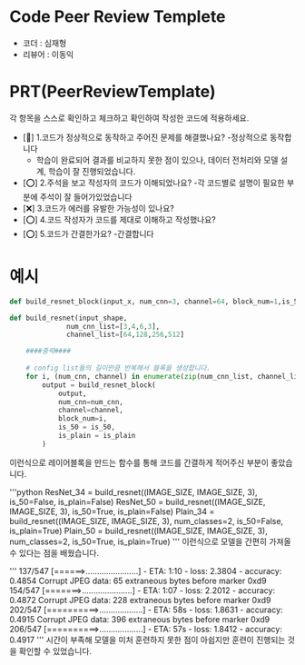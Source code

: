 # Code Peer Review Templete
- 코더 : 심재형
- 리뷰어 : 이동익


# PRT(PeerReviewTemplate)
각 항목을 스스로 확인하고 체크하고 확인하여 작성한 코드에 적용하세요.
- [🔺] 1.코드가 정상적으로 동작하고 주어진 문제를 해결했나요?
  -정상적으로 동작합니다
  - 학습이 완료되어 결과를 비교하지 못한 점이 있으나, 데이터 전처리와 모델 설계, 학습이 잘 진행되었습니다.
- [⭕] 2.주석을 보고 작성자의 코드가 이해되었나요?
  -각 코드별로 설명이 필요한 부분에 주석이 잘 들어가있었습니다
- [❌] 3.코드가 에러를 유발한 가능성이 있나요?
- [⭕] 4.코드 작성자가 코드를 제대로 이해하고 작성했나요?
- [⭕] 5.코드가 간결한가요?
  -간결합니다

# 예시
```python
def build_resnet_block(input_x, num_cnn=3, channel=64, block_num=1,is_50 = False,is_plain = False)

def build_resnet(input_shape,
              num_cnn_list=[3,4,6,3],
              channel_list=[64,128,256,512]

    ####중략####
                 
    # config list들의 길이만큼 반복해서 블록을 생성합니다.
    for i, (num_cnn, channel) in enumerate(zip(num_cnn_list, channel_list)):
        output = build_resnet_block(
            output,
            num_cnn=num_cnn, 
            channel=channel,
            block_num=i,
            is_50 = is_50,
            is_plain = is_plain
        )   
```
이런식으로 레이어블록을 만드는 함수를 통해 코드를 간결하게 적어주신 부분이 좋았습니다.

'''python
ResNet_34 = build_resnet((IMAGE_SIZE, IMAGE_SIZE, 3), is_50=False, is_plain=False)
ResNet_50 = build_resnet((IMAGE_SIZE, IMAGE_SIZE, 3), is_50=True, is_plain=False)
Plain_34 = build_resnet((IMAGE_SIZE, IMAGE_SIZE, 3), num_classes=2, is_50=False, is_plain=True)
Plain_50 = build_resnet((IMAGE_SIZE, IMAGE_SIZE, 3), num_classes=2, is_50=True, is_plain=True)
'''
이런식으로 모델을 간편히 가져올 수 있다는 점을 배웠습니다.

'''
137/547 [======>.......................] - ETA: 1:10 - loss: 2.3804 - accuracy: 0.4854
Corrupt JPEG data: 65 extraneous bytes before marker 0xd9
154/547 [=======>......................] - ETA: 1:07 - loss: 2.2012 - accuracy: 0.4872
Corrupt JPEG data: 228 extraneous bytes before marker 0xd9
202/547 [==========>...................] - ETA: 58s - loss: 1.8631 - accuracy: 0.4915
Corrupt JPEG data: 396 extraneous bytes before marker 0xd9
206/547 [==========>...................] - ETA: 57s - loss: 1.8412 - accuracy: 0.4917
'''
시간이 부족해 모델을 미처 훈련하지 못한 점이 아쉽지만 훈련이 진행되는 것을 확인할 수 있었습니다.
